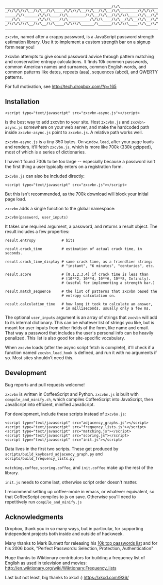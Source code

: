     _________________________________________________/\/\___________________
    _/\/\/\/\/\__/\/\__/\/\____/\/\/\/\__/\/\__/\/\__/\/\________/\/\/\/\___
    _____/\/\______/\/\/\____/\/\________/\/\__/\/\__/\/\/\/\____/\/\__/\/\_
    ___/\/\________/\/\/\____/\/\__________/\/\/\____/\/\__/\/\__/\/\__/\/\_
    _/\/\/\/\/\__/\/\__/\/\____/\/\/\/\______/\______/\/\/\/\____/\/\__/\/\_
    ________________________________________________________________________

`zxcvbn`, named after a crappy password, is a JavaScript password strength
estimation library. Use it to implement a custom strength bar on a
signup form near you!

zxcvbn attempts to give sound password advice through pattern matching
and conservative entropy calculations. It finds 10k common passwords,
common American names and surnames, common English words, and common
patterns like dates, repeats (aaa), sequences (abcd), and QWERTY
patterns.

For full motivation, see <http://tech.dropbox.com/?p=165>


Installation
------------------------------------------------------------------------

    <script type="text/javascript" src="zxcvbn-async.js"></script>

is the best way to add zxcvbn to your site. Host `zxcvbn.js` and
`zxcvbn-async.js` somewhere on your web server, and make the hardcoded
path inside `zxcvbn-async.js` point to `zxcvbn.js`. A relative path works
well.

`zxcvbn-async.js` is a tiny 350 bytes. On `window.load`, after your page
loads and renders, it'll fetch `zxcvbn.js`, which is more like 700k (330k
gzipped), most of which is a series of dictionaries.

I haven't found 700k to be too large -- especially because a password
isn't the first thing a user typically enters on a registration form.

`zxcvbn.js` can also be included directly:

    <script type="text/javascript" src="zxcvbn.js"></script>

But this isn't recommended, as the 700k download will block your
initial page load.

`zxcvbn` adds a single function to the global namespace:

    zxcvbn(password, user_inputs)

It takes one required argument, a password, and returns a result object.
The result includes a few properties:

    result.entropy            # bits
    
    result.crack_time         # estimation of actual crack time, in seconds.
    
    result.crack_time_display # same crack time, as a friendlier string:
                              # "instant", "6 minutes", "centuries", etc.
    
    result.score              # [0,1,2,3,4] if crack time is less than
                              # [10**2, 10**4, 10**6, 10**8, Infinity].
                              # (useful for implementing a strength bar.)
    
    result.match_sequence     # the list of patterns that zxcvbn based the
                              # entropy calculation on.
    
    result.calculation_time   # how long it took to calculate an answer,
                              # in milliseconds. usually only a few ms.

The optional `user_inputs` argument is an array of strings that `zxcvbn`
will add to its internal dictionary. This can be whatever list of
strings you like, but is meant for user inputs from other fields of the
form, like name and email. That way a password that includes the user's
personal info can be heavily penalized. This list is also good for
site-specific vocabulary.

When `zxcvbn` loads (after the async script fetch is complete), it'll
check if a function named `zxcvbn_load_hook` is defined, and run it with
no arguments if so. Most sites shouldn't need this.


Development
------------------------------------------------------------------------

Bug reports and pull requests welcome!

`zxcvbn` is written in CoffeeScript and Python. `zxcvbn.js` is built with
`compile_and_minify.sh`, which compiles CoffeeScript into JavaScript,
then JavaScript into efficient, minified JavaScript.

For development, include these scripts instead of `zxcvbn.js`:

    <script type="text/javascript" src="adjacency_graphs.js"></script>
    <script type="text/javascript" src="frequency_lists.js"></script>
    <script type="text/javascript" src="matching.js"></script>
    <script type="text/javascript" src="scoring.js"></script>
    <script type="text/javascript" src="init.js"></script>

Data lives in the first two scripts. These get produced by `scripts/build_keyboard_adjacency_graph.py` and `scripts/build_frequency_lists.py`

`matching.coffee`, `scoring.coffee`, and `init.coffee` make up the rest of the
library.

`init.js` needs to come last, otherwise script order doesn't matter.

I recommend setting up coffee-mode in emacs, or whatever equivalent, so
that CoffeeScript compiles to js on save. Otherwise you'll need to
repetitively run `compile_and_minify.js`


Acknowledgments
------------------------------------------------------------------------

Dropbox, thank you in so many ways, but in particular, for supporting
independent projects both inside and outside of hackweek.

Many thanks to Mark Burnett for releasing his [10k top passwords list](http://xato.net/passwords/more-top-worst-passwords)
and for his 2006 book, "Perfect Passwords: Selection, Protection, Authentication"

Huge thanks to Wiktionary contributors for building a frequency list
of English as used in television and movies:
<http://en.wiktionary.org/wiki/Wiktionary:Frequency_lists>

Last but not least, big thanks to xkcd :)
<https://xkcd.com/936/>
